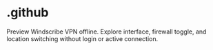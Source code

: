 # .github
Preview Windscribe VPN offline. Explore interface, firewall toggle, and location switching without login or active connection.
